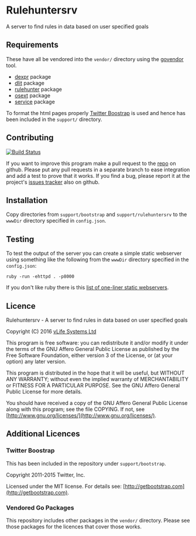 Rulehuntersrv
=============
A server to find rules in data based on user specified goals

Requirements
------------
These have all be vendored into the `vendor/` directory using the
[govendor](https://github.com/kardianos/govendor) tool.

* [dexpr](https://github.com/lawrencewoodman/dexpr) package
* [dlit](https://github.com/lawrencewoodman/dlit) package
* [rulehunter](https://github.com/vlifesystems/rulehunter) package
* [osext](https://github.com/kardianos/osext) package
* [service](https://github.com/kardianos/service) package


To format the html pages properly [Twitter Boostrap](http://getbootstrap.com) is used and hence has been included in the `support/` directory.

Contributing
------------
[![Build Status](https://travis-ci.org/vlifesystems/rulehuntersrv.svg?branch=master)](https://travis-ci.org/vlifesystems/rulehuntersrv)

If you want to improve this program make a pull request to the [repo](https://github.com/vlifesystems/rulehuntersrv) on github.  Please put any pull requests in a separate branch to ease integration and add a test to prove that it works.  If you find a bug, please report it at the project's [issues tracker](https://github.com/vlifesystems/rulehuntersrv/issues) also on github.

Installation
------------
Copy directories from `support/bootstrap` and `support/rulehuntersrv` to the `wwwDir` directory specified in `config.json`.

Testing
-------
To test the output of the server you can create a simple static webserver using something like the following from the `wwwDir` directory specified in the `config.json`:

    ruby -run -ehttpd . -p8000


If you don't like ruby there is this [list of one-liner static webservers](https://gist.github.com/willurd/5720255).


Licence
-------
Rulehuntersrv - A server to find rules in data based on user specified goals

Copyright (C) 2016 [vLife Systems Ltd](http://vlifesystems.com)

This program is free software: you can redistribute it and/or modify
it under the terms of the GNU Affero General Public License as published by
the Free Software Foundation, either version 3 of the License, or
(at your option) any later version.

This program is distributed in the hope that it will be useful,
but WITHOUT ANY WARRANTY; without even the implied warranty of
MERCHANTABILITY or FITNESS FOR A PARTICULAR PURPOSE.  See the
GNU Affero General Public License for more details.

You should have received a copy of the GNU Affero General Public License
along with this program; see the file COPYING.  If not, see
[http://www.gnu.org/licenses/](http://www.gnu.org/licenses/).

Additional Licences
-------------------

### Twitter Boostrap

This has been included in the repository under `support/bootstrap`.

Copyright 2011-2015 Twitter, Inc.

Licensed under the MIT license.  For details see: [http://getbootstrap.com](http://getbootstrap.com).

### Vendored Go Packages

This repository includes other packages in the `vendor/` directory.  Please see those packages for the licences that cover those works.
